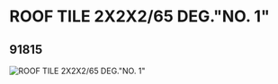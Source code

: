 # ROOF TILE 2X2X2/65 DEG."NO. 1"
## 91815
![ROOF TILE 2X2X2/65 DEG."NO. 1"](https://lc-www-live-s.legocdn.com/media/bricks/5/2/4587902.jpg)